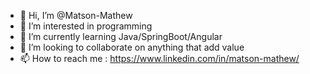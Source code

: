 - 👋 Hi, I’m @Matson-Mathew
- 👀 I’m interested in programming
- 🌱 I’m currently learning Java/SpringBoot/Angular
- 💞️ I’m looking to collaborate on anything that add value
- 📫 How to reach me : https://www.linkedin.com/in/matson-mathew/

<!---
Matson-Mathew/Matson-Mathew is a ✨ special ✨ repository because its `README.md` (this file) appears on your GitHub profile.
You can click the Preview link to take a look at your changes.
--->
